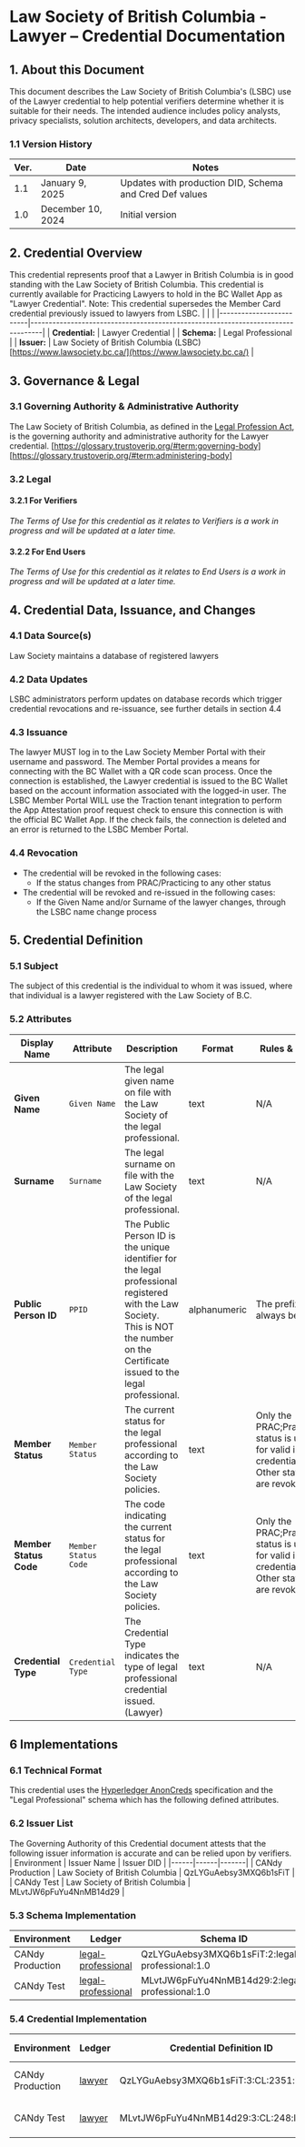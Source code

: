 # Law Society of British Columbia - Lawyer – Credential Documentation

## 1. About this Document

This document describes the Law Society of British Columbia's (LSBC) use of the Lawyer credential to help potential verifiers determine whether it is suitable for their needs. The intended audience includes policy analysts, privacy specialists, solution architects, developers, and data architects.

### 1.1 Version History

| Ver. | Date | Notes |
|------|------|-------|
| 1.1  | January 9, 2025    | Updates with production DID, Schema and Cred Def values       |
| 1.0  | December 10, 2024     | Initial version       |


## 2. Credential Overview
This credential represents proof that a Lawyer in British Columbia is in good standing with the Law Society of British Columbia. This credential is currently available for Practicing Lawyers to hold in the BC Wallet App as "Lawyer Credential".
Note: This credential supersedes the Member Card credential previously issued to lawyers from LSBC.
|              |                                                                |
|-------------------------|---------------------------------------------------------------------------------|
| **Credential:**         | Lawyer Credential                                          |
| **Schema:**             | Legal Professional                                          |
| **Issuer:**             | Law Society of British Columbia (LSBC) <br/> [https://www.lawsociety.bc.ca/](https://www.lawsociety.bc.ca/) |     

## 3. Governance & Legal

### 3.1 Governing Authority & Administrative Authority
The Law Society of British Columbia, as defined in the [Legal Profession Act](https://www.bclaws.gov.bc.ca/civix/document/id/complete/statreg/98009_01), is the governing authority and administrative authority for the Lawyer credential.
[https://glossary.trustoverip.org/#term:governing-body]
[https://glossary.trustoverip.org/#term:administering-body]

### 3.2 Legal

#### 3.2.1 For Verifiers
*The Terms of Use for this credential as it relates to Verifiers is a work in progress and will be updated at a later time.*

#### 3.2.2 For End Users
*The Terms of Use for this credential as it relates to End Users is a work in progress and will be updated at a later time.*

## 4. Credential Data, Issuance, and Changes

### 4.1 Data Source(s)
Law Society maintains a database of registered lawyers

### 4.2 Data Updates
LSBC administrators perform updates on database records which trigger credential revocations and re-issuance, see further details in section 4.4

### 4.3 Issuance
The lawyer MUST log in to the Law Society Member Portal with their username and password. The Member Portal provides a means for connecting with the BC Wallet with a QR code scan process. Once the connection is established, the Lawyer credential is issued to the BC Wallet based on the account information associated with the logged-in user. The LSBC Member Portal WILL use the Traction tenant integration to perform the App Attestation proof request check to ensure this connection is with the official BC Wallet App. If the check fails, the connection is deleted and an error is returned to the LSBC Member Portal.

### 4.4 Revocation
- The credential will be revoked in the following cases:
  - If the status changes from PRAC/Practicing to any other status
- The credential will be revoked and re-issued in the following cases:
  - If the Given Name and/or Surname of the lawyer changes, through the LSBC name change process

## 5. Credential Definition

### 5.1 Subject
The subject of this credential is the individual to whom it was issued, where that individual is a lawyer registered with the Law Society of B.C.

### 5.2 Attributes

| **Display Name**         | **Attribute**            | **Description**                                                                                                       | **Format**               | **Rules & Notes**        | **Examples**             |
|--------------------------|--------------------------|-----------------------------------------------------------------------------------------------------------------------|--------------------------|--------------------------|--------------------------|
| **Given Name**           | `Given Name`             | The legal given name on file with the Law Society of the legal professional.                                          | text                     | N/A                      | John Robert              |
| **Surname**              | `Surname`                | The legal surname on file with the Law Society of the legal professional.                                             | text                     | N/A                      | Smith                    |
| **Public Person ID**     | `PPID`                   | The Public Person ID is the unique identifier for the legal professional registered with the Law Society. This is NOT the number on the Certificate issued to the legal professional. | alphanumeric             | The prefix will always be MC | MC238946                 |
| **Member Status**        | `Member Status`          | The current status for the legal professional according to the Law Society policies.                                  | text                     | Only the PRAC;Practicing status is used for valid issued credentials. Other statuses are revoked. | PRAC                     |
| **Member Status Code**   | `Member Status Code`     | The code indicating the current status for the legal professional according to the Law Society policies.               | text                     | Only the PRAC;Practicing status is used for valid issued credentials. Other statuses are revoked. | Practicing               |
| **Credential Type**      | `Credential Type`        | The Credential Type indicates the type of legal professional credential issued. (Lawyer)                               | text                     | N/A                      | Lawyer                   |

## 6 Implementations
### 6.1 Technical Format
This credential uses the [Hyperledger AnonCreds](https://github.com/hyperledger/anoncreds/) specification and the "Legal Professional" schema which has the following defined attributes.

### 6.2 Issuer List
The Governing Authority of this Credential document attests that the following issuer information is accurate and can be relied upon by verifiers.
| Environment | Issuer Name | Issuer DID |
|------|------|-------|
| CANdy Production  | Law Society of British Columbia     | QzLYGuAebsy3MXQ6b1sFiT   |
| CANdy Test  | Law Society of British Columbia     | MLvtJW6pFuYu4NnMB14d29   |

### 5.3 Schema Implementation
|Environment|Ledger|Schema ID|
|---|---|---|
|CANdy Production|[legal-professional](https://candyscan.idlab.org/tx/CANDY_PROD/domain/2351)|QzLYGuAebsy3MXQ6b1sFiT:2:legal-professional:1.0|
|CANdy Test|[legal-professional](https://candyscan.idlab.org/tx/CANDY_TEST/domain/248)|MLvtJW6pFuYu4NnMB14d29:2:legal-professional:1.0|

### 5.4 Credential Implementation
|Environment|Ledger|Credential Definition ID|OCA Bundle|
|---|---|---|---|
|CANdy Production|[lawyer](https://candyscan.idlab.org/tx/CANDY_PROD/domain/2352)|QzLYGuAebsy3MXQ6b1sFiT:3:CL:2351:lawyer|[Lawyer PROD OCA](https://github.com/bcgov/aries-oca-bundles/tree/main/OCABundles/schema/bcgov-digital-trust/LSBC/Lawyer/Prod)|
|CANdy Test|[lawyer](https://candyscan.idlab.org/tx/CANDY_TEST/domain/249)|MLvtJW6pFuYu4NnMB14d29:3:CL:248:lawyer|[Lawyer TEST OCA](https://github.com/bcgov/aries-oca-bundles/tree/main/OCABundles/schema/bcgov-digital-trust/LSBC/Lawyer/Test)|
